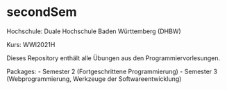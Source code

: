 # secondSem

Hochschule: Duale Hochschule Baden Württemberg (DHBW)

Kurs: WWI2021H

Dieses Repository enthält alle Übungen aus den Programmiervorlesungen.

Packages: 
    - Semester 2 (Fortgeschrittene Programmierung)
    - Semester 3 (Webprogrammierung, Werkzeuge der Softwareentwicklung)
